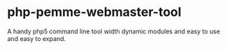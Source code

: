 # php-pemme-webmaster-tool
A handy php5 command line tool width dynamic modules and easy to use and easy to expand.
